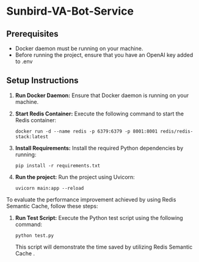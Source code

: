 # Sunbird-VA-Bot-Service



## Prerequisites
- Docker daemon must be running on your machine.
- Before running the project, ensure that you have an OpenAI key added to .env

## Setup Instructions

1. **Run Docker Daemon:**
   Ensure that Docker daemon is running on your machine.

2. **Start Redis Container:**
   Execute the following command to start the Redis container:
   ```
   docker run -d --name redis -p 6379:6379 -p 8001:8001 redis/redis-stack:latest
   ```

3. **Install Requirements:**
   Install the required Python dependencies by running:
   ```
   pip install -r requirements.txt
   ```

4. **Run the project:**
   Run the project using Uvicorn:
   ```
   uvicorn main:app --reload
   ```


To evaluate the performance improvement achieved by using Redis Semantic Cache, follow these steps:

1. **Run Test Script:**
   Execute the Python test script using the following command:
   ```
   python test.py
   ```

   This script will demonstrate the time saved by utilizing Redis Semantic Cache .


